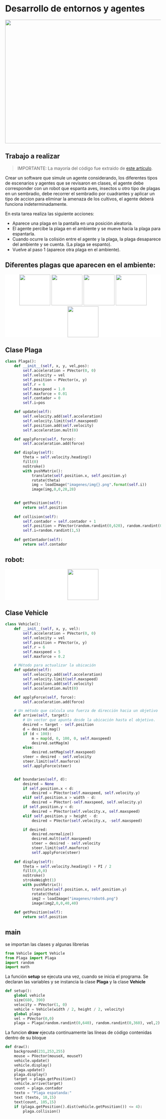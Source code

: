 # Desarrollo de entornos y agentes
<p style="text-align:  center;">
<img src="./LAB1-AgenteAutomatico/imagenes/agente.gif" width="600" height="400" />
</p>


## Trabajo a realizar
> IMPORTANTE: La mayoría del código fue extraido de  [este artículo](https://github.com/MEBM1/mebm-AgenteAutonomo-SI).

Crear un software que simule un agente considerando, los diferentes tipos de escenarios y agentes que se revisaron en clases, el agente debe corresponder con un robot que espanta aves, insectos u otro tipo de plagas en un sembradio, debe recorrer el sembradio por cuadrantes y aplicar un tipo de accion para eliminar la amenaza de los cultivos, el agente deberá funciona indeterminadamente.



En esta tarea realiza las siguiente acciones:
- Aparece una plaga en la pantalla en una posición aleatoria.
- El agente percibe la plaga en el ambiente y se mueve hacia la plaga para espantarla.
- Cuando ocurre la colisión entre el agente y la plaga, la plaga desaparece del ambiente y se cuenta. (La plaga se espanto).
- Vuelve al paso 1 (aparece otra plaga en el ambiente).
## Diferentes plagas que aparecen en el ambiente:


<p style="text-align:  center; background-color: white;">
<img src="./LAB1-AgenteAutomatico/imagenes/img1.png" width="100" height="100" />
<img src="./LAB1-AgenteAutomatico/imagenes/img2.png" width="100" height="100" />
<img src="./LAB1-AgenteAutomatico/imagenes/img3.png" width="100" height="100" />
<img src="./LAB1-AgenteAutomatico/imagenes/img4.png" width="100" height="100" />
<img src="./LAB1-AgenteAutomatico/imagenes/img5.png" width="100" height="100" />
</p>

## Clase Plaga

```python
class Plaga():
    def __init__(self, x, y, vel,pos):
        self.acceleration = PVector(0, 0)
        self.velocity = vel
        self.position = PVector(x, y)
        self.r = 6
        self.maxspeed = 1.0
        self.maxforce = 0.01
        self.contador = 0
        self.i=pos

    def update(self):
        self.velocity.add(self.acceleration)
        self.velocity.limit(self.maxspeed)
        self.position.add(self.velocity)
        self.acceleration.mult(0)

    def applyForce(self, force):
        self.acceleration.add(force)

    def display(self):
        theta = self.velocity.heading()
        fill(0)
        noStroke()
        with pushMatrix():
            translate(self.position.x, self.position.y)
            rotate(theta)
            img = loadImage("imagenes/img{}.png".format(self.i))
            image(img,0,0,28,28)

            
    def getPosition(self):
        return self.position
    
    def collision(self):
        self.contador = self.contador + 1
        self.position = PVector(random.randint(0,620), random.randint(0,340))
        self.i=random.randint(1,5)
    
    def getContador(self):
        return self.contador
```
## robot:
<p style="text-align:  center; background-color: white;">
<img src="./LAB1-AgenteAutomatico/imagenes/robot6.png" width="100" height="100" />
</p>

## Clase Vehicle
```python
class Vehicle():
    def __init__(self, x, y, vel):
        self.acceleration = PVector(0, 0)
        self.velocity = vel
        self.position = PVector(x, y)
        self.r = 6
        self.maxspeed = 5
        self.maxforce = 0.2

    # Método para actualizar la ubicación
    def update(self):
        self.velocity.add(self.acceleration)
        self.velocity.limit(self.maxspeed)
        self.position.add(self.velocity)
        self.acceleration.mult(0)

    def applyForce(self, force):
        self.acceleration.add(force)

    # Un método que calcula una fuerza de dirección hacia un objetivo
    def arrive(self, target):
        # Un vector que apunta desde la ubicación hasta el objetivo.
        desired = target - self.position
        d = desired.mag()
        if (d < 100):
            m = map(d, 0, 100, 0, self.maxspeed)
            desired.setMag(m)
        else:
            desired.setMag(self.maxspeed)
        steer = desired - self.velocity
        steer.limit(self.maxforce) 
        self.applyForce(steer)


    def boundaries(self, d):
        desired = None
        if self.position.x < d:
            desired = PVector(self.maxspeed, self.velocity.y)
        elif self.position.x > width - d:
            desired = PVector(-self.maxspeed, self.velocity.y)
        if self.position.y < d:
            desired = PVector(self.velocity.x, self.maxspeed)
        elif self.position.y > height - d:
            desired = PVector(self.velocity.x, -self.maxspeed)

        if desired:
            desired.normalize()
            desired.mult(self.maxspeed)
            steer = desired - self.velocity
            steer.limit(self.maxforce)
            self.applyForce(steer)
            
    def display(self):
        theta = self.velocity.heading() + PI / 2
        fill(0,0,0)
        noStroke()
        strokeWeight(1)
        with pushMatrix():
            translate(self.position.x, self.position.y)
            rotate(theta)
            img2 = loadImage("imagenes/robot6.png")
            image(img2,0,0,40,40)
            
    def getPosition(self):
        return self.position
```
    
## main
se importan las clases y algunas librerias
```python
from Vehicle import Vehicle
from Plaga import Plaga
import random
import math
```
La función __setup__ se ejecuta una vez, cuando se inicia el programa.
Se declaran las variables  y se instancia la clase __Plaga__ y la clase __Vehicle__
```python
def setup():
    global vehicle
    size(680, 390)
    velocity = PVector(1, 0)
    vehicle = Vehicle(width / 2, height / 2, velocity)
    global plaga 
    vel = PVector(0,0)
    plaga = Plaga(random.randint(0,640), random.randint(0,360), vel,2) 
```

La funcion __draw__ ejecuta continuamente las líneas de código contenidas dentro de su bloque
```python
def draw():
    background(231,253,255)
    mouse = PVector(mouseX, mouseY)
    vehicle.update()
    vehicle.display()
    plaga.update()
    plaga.display()
    target = plaga.getPosition()
    vehicle.arrive(target)
    count = plaga.contador
    texto = "Plaga espatanda:"
    text (texto, 10,15)
    text(count, 105,15)
    if (plaga.getPosition().dist(vehicle.getPosition()) <= 4):
        plaga.collision()

```
